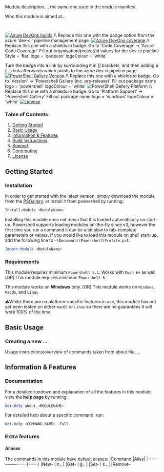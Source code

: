 # <MODULENAME>
Module description..., the same one used in the module manifest.

Who this module is aimed at...

<br>

[![Azure DevOps builds](https://img.shields.io/azure-devops/build/KubaP999/3d9148d2-04d0-4835-b7cb-7bf89bdbf11b/7?label=latest%20build&logo=azure-pipelines)](https://dev.azure.com/KubaP999/ProgramManager/_build/latest?definitionId=7&branchName=development)
/\ Replace this one with the badge option from the azure 'dev-ci' pipeline management page.
[![Azure DevOps coverage](https://img.shields.io/azure-devops/coverage/KubaP999/ProgramManager/7?logo=codecov&logoColor=white)](https://dev.azure.com/KubaP999/ProgramManager/_build/latest?definitionId=7&branchName=development)
/\ Replace this one with a shields.io badge. Go to 'Code Coverage' -> 'Azure Code Coverage'
    Fill out organisation/project/id values for the dev-ci pipeline
    Style = 'flat'
    logo = 'codecov'
    logoColour = 'white'
    
   Turn the badge into a link by surrounding it in [] brackets, and then adding a (...) link afterwards which points to the azure dev ci pipeline page.
[![PowerShell Gallery Version](https://img.shields.io/powershellgallery/v/ProgramManager?logo=powershell&logoColor=white)](https://www.powershellgallery.com/packages/<ModuleName>)
/\ Replace this one with a shields.io badge. Go to 'Version' -> 'Powershell Gallery (inc. pre-release)'
    Fill out package name
    logo = 'powershell'
    logoColour = 'white'
![PowerShell Gallery Platform](https://img.shields.io/powershellgallery/p/ProgramManager?logo=windows)
/\ Replace this one with a shields.io badge. Go to 'Platform Support' -> 'Powershell Gallery'
    Fill out package name
    logo = 'windows'
    logoColour = 'white'
[![License](https://img.shields.io/badge/license-GPLv3-blue)](./LICENSE)

### Table of Contents

1. [Getting Started](#getting-started)
2. [Basic Usage](#basic-usage)
3. [Information & Features](#information--features)
4. [Build Instructions](#build-instructions)
5. [Support](#support)
6. [Contributing](#contributing)
7. [License](#license)

## Getting Started
### Installation
In order to get started with the latest version, simply download the module from the [PSGallery](https://www.powershellgallery.com/packages/<ModuleName>), or install it from powershell by running:
```powershell
Install-Module <ModuleName>
```
Installing this module does not mean that it is loaded automatically on start-up. Powershell supports loading modules on-the-fly since v3, however the first time you run a command it can be a bit slow to tab-complete parameters or values. If you would like to load this module on shell start-up, add the following line to `~\Documents\Powershell\Profile.ps1`:
```powershell
Import-Module <ModuleName>
```

### Requirements
This module requires minimum `Powershell 5.1`. Works with `Pwsh 6+` as well.
\[OR\]
This module requires minimum `Powershell 6`.

This module works on **Windows** only.
\[OR\]
This module works on `Windows`, `MacOS`, and `Linux`. 

⚠Whilst there are no platform-specific features in use, this module has not yet been tested on either `macOS` or `Linux` so there are no guarantees it will work 100% of the time.

## Basic Usage
### Creating a new ...
Usage instructions/overview of commands taken from about file.
...

## Information & Features
### Documentation
For a detailed rundown and explanation of all the features in this module, view the **help page** by running:
```powershell
Get-Help about_<MODULENAME>
```
For detailed help about a specific command, run:
```powershell
Get-Help <COMMAND NAME> -Full
```

### Extra features
#### Aliases
The commands in this module have default aliases:
|Command	     |Alias|
|----------------|-----|
|New-<OBJECT>    | n.. |
|Get-<OBJECT>    | g.. |
|Set-<OBJECT>    | s.. |
|Remove-<OBJECT> | r.. |

#### Tab completion
The `...` parameter supports tab-completion of valid **existing** <OBJECT> names in the following commands:
- `...`
- `...`

#### Custom scriptblock evaluation
When creating a new ..., you can pass in a scriptblock which will evaluate...

For details, see `about_<MODULENAME>_scriptblocks`.
\[OR\]
For details, see the `... SCRIPTBLOCK` section in `about_<MODULENAME>`.

#### -WhatIf and -Confirm support
The following functions support `-WhatIf` and `-Confirm` parameters:
- `...`
- `...`

Use `-WhatIf` to see and list what changes a command will do.

Use `-Confirm` to ask for a prompt for every state-altering change.

#### Formatting
The `[<OBJECT>]` object within this module has custom formatting rules for all views. Simply pipe the output of the `Get-<OBJECT>` command to one of:
| Command       | Alias |
|---------------|-------|
| Format-List   |  fl   |
| Format-Table  |  ft   |
| Format-Custom |  fc   |
| Format-Wide   |  fw   |

The `Format-Custom` & `Format-List` views contain the largest amount of information regarding the <OBJECT>.

⚠This module supports `Fancy` formatting (using colours and emoijs) for enhanced readability. This *only* works within the **Windows Terminal** at the moment (support for other terminals which support ANSI-codes/emojis is WIP). The example below shows the enhanced formatting.

![Example](./img.png)

## Build Instructions
#### Prerequisites
Install the following:
- Powershell Core 7.0.0+
- Pester 4.10.1
- PSScriptAnalyzer 1.18.0+

#### Clone the git repo
```
git clone https://github.com/KubaP/Powershell-<MODULENAME>.git
```

#### Run the build scripts

Navigate to the root repository folder and run the following commands:
```powershell
& .\build\vsts-prerequisites.ps1
& .\build\vsts-validate.ps1
& .\build\vsts-build-prerequisites
& .\build\vsts-build.ps1 -WorkingDirectory .\ -SkipPublish
```
The built module will be located in the `.\publish` folder.

## Support
⚠If you need help regarding the usage of the module, please see the **help page** by running `Get-Help about_<MODULENAME>`.

If there is a bug/issue, please file it on the github issue tracker.

## Contributing
If you have a suggestion, create a new `Github Issue` detailing the idea.

Feel free to make pull requests if you have an improvement. Only submit a single feature at a time, and make sure that the code is cleanly formatted, readable, and well commented.

## License 
This project is licensed under the GPLv3 license - see [LICENSE.md](./LICENSE) file for details.

## Acknowledgements ?
Any acknowledgements...